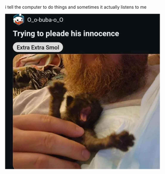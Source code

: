 i tell the computer to do things and sometimes it actually listens to me
<!--START_SECTION:update_image-->
<img src=https://raw.githubusercontent.com/sneakykestrel/sneakykestrel/main/.github/images/trying-to-pleade-his-innocence.jpg height="" width="" align=left alt=kitty />
<!--END_SECTION:update_image-->

